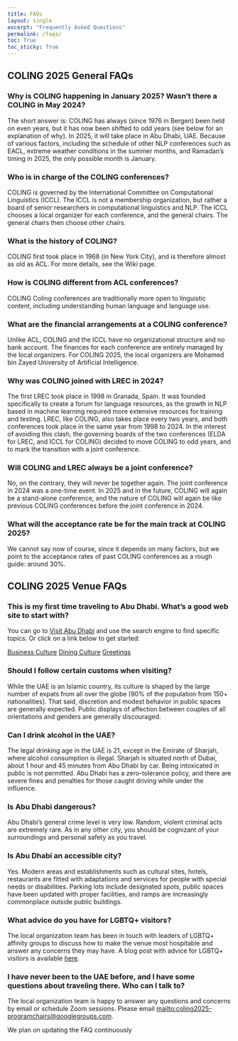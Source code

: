 ```yaml
---
title: FAQs
layout: single
excerpt: "Frequently Asked Questions"
permalink: /faqs/
toc: True
toc_sticky: True
---
```


## COLING 2025 General FAQs

### Why is COLING happening in January 2025?  Wasn’t there a COLING in May 2024?

The short answer is: COLING has always (since 1976 in Bergen)  been held on even years, but it has now been shifted  to odd years (see below for an explanation of why).  In 2025, it will take place in Abu Dhabi, UAE.  Because of various factors, including the schedule of other NLP conferences such as EACL, extreme weather conditions in the summer months, and Ramadan’s timing in 2025, the only possible month is January.

### Who is in charge of the COLING conferences?

COLING is governed by the International Committee on Computational Linguistics (ICCL).  The ICCL is not a membership organization, but rather a board of senior researchers in computational linguistics and NLP.  The  ICCL chooses a local organizer for each conference, and the general chairs.  The general chairs then choose other chairs.  

### What is the history of COLING?

COLING first took place in 1968 (in New York City), and is therefore almost as old as ACL.  For more details, see the Wiki page.

### How is COLING different from ACL conferences?

COLING Coling conferences are traditionally more open to linguistic content, including understanding human language and language use.

### What are the financial arrangements at a COLING conference?

Unlike ACL, COLING and the ICCL have no organizational structure and no bank account.  The finances for each conference are entirely managed by the local organizers. For COLING 2025, the local organizers are Mohamed bin Zayed University of Artificial Intelligence.

### Why was COLING joined with LREC in 2024?

The first LREC took place in 1998 in Granada, Spain.  It was founded specifically to create a forum for language resources, as the growth in NLP based in machine learning required more extensive resources for training and testing.  LREC, like COLING, also takes place every two years, and both conferences took place in the same year from 1998 to 2024.  In the interest of avoiding this clash, the governing boards of the two conferences (ELDA for LREC, and ICCL for COLING) decided to move COLING to odd years, and to mark the transition with a joint conference.

### Will COLING and LREC always be a joint conference?

No, on the contrary, they will never be together again.  The joint conference in 2024 was a one-time event.  In 2025 and in the future, COLING will again be a stand-alone conference, and the nature of COLING will again be like previous COLING conferences before the joint conference in 2024.

### What will the acceptance rate be for the main track at COLING 2025?

We cannot say now of course, since it depends on many factors, but we point to the acceptance rates of past COLING conferences as a rough guide: around 30%. 

## COLING 2025 Venue FAQs

### This is my first time traveling to Abu Dhabi. What’s a good web site to start with?

You can go to [Visit Abu Dhabi](https://visitabudhabi.ae/en) and use the search engine to find specific topics. Or click on a link below to get started:

[Business Culture](https://visitabudhabi.ae/en/abu-dhabi-convention-and-exhibition-bureau/business-culture/meetings)
[Dining Culture](https://visitabudhabi.ae/en/abu-dhabi-convention-and-exhibition-bureau/business-culture/dining)
[Greetings](https://visitabudhabi.ae/en/abu-dhabi-convention-and-exhibition-bureau/business-culture/greeting)

### Should I follow certain customs when visiting?

While the UAE is an Islamic country, its culture is shaped by the large number of expats from all over the globe (90% of the population from 150+ nationalities). That said, discretion and modest behavior in public spaces are generally expected. Public displays of affection between couples of all orientations and genders are generally discouraged.

### Can I drink alcohol in the UAE?

The legal drinking age in the UAE is 21, except in the Emirate of Sharjah, where alcohol consumption is illegal. Sharjah is situated north of Dubai, about 1 hour and 45 minutes from Abu Dhabi by car. Being intoxicated in public is not permitted. Abu Dhabi has a zero-tolerance policy, and there are severe fines and penalties for those caught driving while under the influence.

### Is Abu Dhabi dangerous?

Abu Dhabi’s general crime level is very low. Random, violent criminal acts are extremely rare. As in any other city, you should be cognizant of your surroundings and personal safety as you travel.

### Is Abu Dhabi an accessible city?

Yes. Modern areas and establishments such as cultural sites, hotels, restaurants are fitted with adaptations and services for people with special needs or disabilities. Parking lots include designated spots, public spaces have been updated with proper facilities, and ramps are increasingly commonplace outside public buildings.

### What advice do you have for LGBTQ+ visitors?

The local organization team has been in touch with leaders of LGBTQ+ affinity groups to discuss how to make the venue most hospitable and answer any concerns they may have. A blog post with advice for LGBTQ+ visitors is available [here](https://coling2025.org/venue/lgbtq/).

### I have never been to the UAE before, and I have some questions about traveling there. Who can I talk to?

The local organization team is happy to answer any questions and concerns by email or schedule Zoom sessions. Please email [mailto:coling2025-programchairs@googlegroups.com](mailto:coling2025-programchairs@googlegroups.com).

We plan on updating the FAQ continuously
